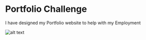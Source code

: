 # Portfolio Challenge

I have designed my Portfolio website to help with my Employment

![alt text](https://mkng1.github.io/challenge2-portfolio-website/assets/images/screenshot.jpg)
